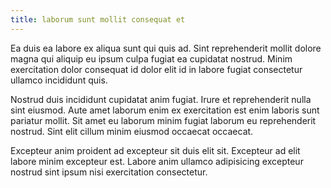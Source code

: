 ```yaml
---
title: laborum sunt mollit consequat et
---
```


Ea duis ea labore ex aliqua sunt qui quis ad. Sint reprehenderit mollit dolore magna qui aliquip eu ipsum culpa fugiat ea cupidatat nostrud. Minim exercitation dolor consequat id dolor elit id in labore fugiat consectetur ullamco incididunt quis.

Nostrud duis incididunt cupidatat anim fugiat. Irure et reprehenderit nulla sint eiusmod. Aute amet laborum enim ex exercitation est enim laboris sunt pariatur mollit. Sit amet eu laborum minim fugiat laborum eu reprehenderit nostrud. Sint elit cillum minim eiusmod occaecat occaecat.

Excepteur anim proident ad excepteur sit duis elit sit. Excepteur ad elit labore minim excepteur est. Labore anim ullamco adipisicing excepteur nostrud sint ipsum nisi exercitation consectetur.